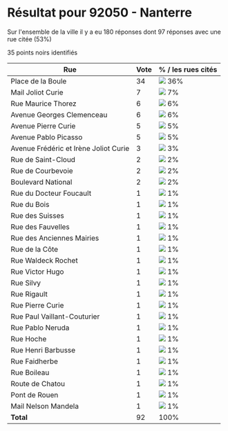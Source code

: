 # Résultat pour 92050 - Nanterre

Sur l'ensemble de la ville il y a eu 180 réponses dont 97 réponses avec une rue citée (53%)

35 points noirs identifiés

| Rue | Vote | % / les rues cités|
|-----|------|-------------------|
| Place de la Boule | 34 | <img src="../../img/bar_36.gif" />&nbsp;36%|
| Mail Joliot Curie | 7 | <img src="../../img/bar_7.gif" />&nbsp;7%|
| Rue Maurice Thorez | 6 | <img src="../../img/bar_6.gif" />&nbsp;6%|
| Avenue Georges Clemenceau | 6 | <img src="../../img/bar_6.gif" />&nbsp;6%|
| Avenue Pierre Curie | 5 | <img src="../../img/bar_5.gif" />&nbsp;5%|
| Avenue Pablo Picasso | 5 | <img src="../../img/bar_5.gif" />&nbsp;5%|
| Avenue Frédéric et Irène Joliot Curie | 3 | <img src="../../img/bar_3.gif" />&nbsp;3%|
| Rue de Saint-Cloud | 2 | <img src="../../img/bar_2.gif" />&nbsp;2%|
| Rue de Courbevoie | 2 | <img src="../../img/bar_2.gif" />&nbsp;2%|
| Boulevard National | 2 | <img src="../../img/bar_2.gif" />&nbsp;2%|
| Rue du Docteur Foucault | 1 | <img src="../../img/bar_1.gif" />&nbsp;1%|
| Rue du Bois | 1 | <img src="../../img/bar_1.gif" />&nbsp;1%|
| Rue des Suisses | 1 | <img src="../../img/bar_1.gif" />&nbsp;1%|
| Rue des Fauvelles | 1 | <img src="../../img/bar_1.gif" />&nbsp;1%|
| Rue des Anciennes Mairies | 1 | <img src="../../img/bar_1.gif" />&nbsp;1%|
| Rue de la Côte | 1 | <img src="../../img/bar_1.gif" />&nbsp;1%|
| Rue Waldeck Rochet | 1 | <img src="../../img/bar_1.gif" />&nbsp;1%|
| Rue Victor Hugo | 1 | <img src="../../img/bar_1.gif" />&nbsp;1%|
| Rue Silvy | 1 | <img src="../../img/bar_1.gif" />&nbsp;1%|
| Rue Rigault | 1 | <img src="../../img/bar_1.gif" />&nbsp;1%|
| Rue Pierre Curie | 1 | <img src="../../img/bar_1.gif" />&nbsp;1%|
| Rue Paul Vaillant-Couturier | 1 | <img src="../../img/bar_1.gif" />&nbsp;1%|
| Rue Pablo Neruda | 1 | <img src="../../img/bar_1.gif" />&nbsp;1%|
| Rue Hoche | 1 | <img src="../../img/bar_1.gif" />&nbsp;1%|
| Rue Henri Barbusse | 1 | <img src="../../img/bar_1.gif" />&nbsp;1%|
| Rue Faidherbe | 1 | <img src="../../img/bar_1.gif" />&nbsp;1%|
| Rue Boileau | 1 | <img src="../../img/bar_1.gif" />&nbsp;1%|
| Route de Chatou | 1 | <img src="../../img/bar_1.gif" />&nbsp;1%|
| Pont de Rouen | 1 | <img src="../../img/bar_1.gif" />&nbsp;1%|
| Mail Nelson Mandela | 1 | <img src="../../img/bar_1.gif" />&nbsp;1%|
| **Total** | 92 | 100%|
